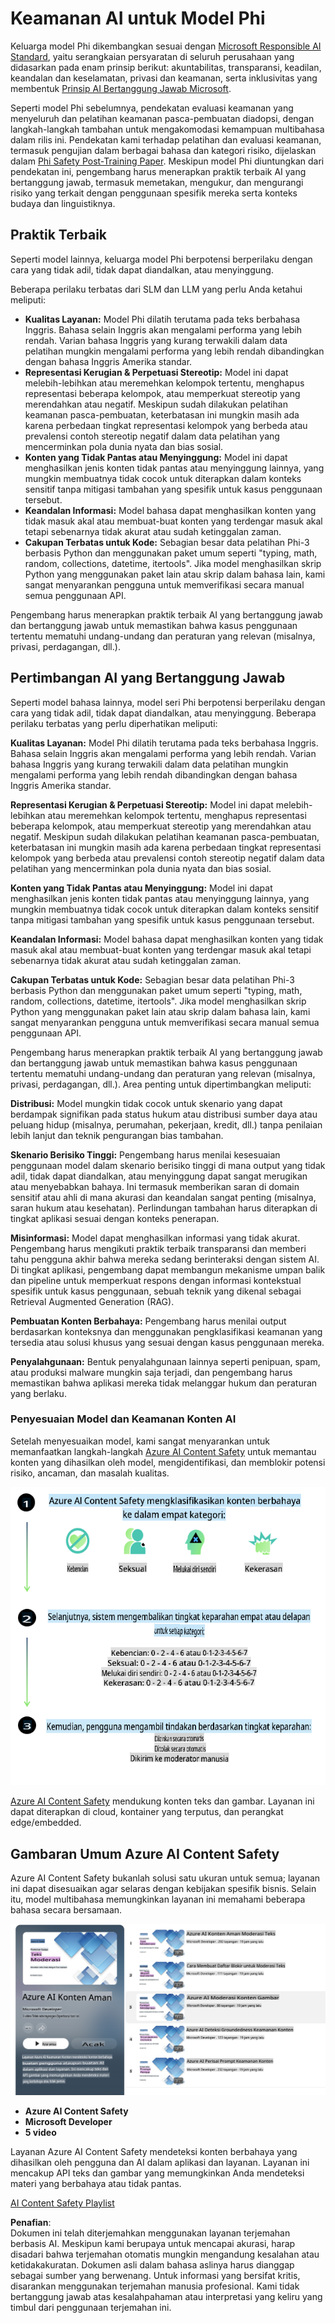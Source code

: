 # Keamanan AI untuk Model Phi

Keluarga model Phi dikembangkan sesuai dengan [Microsoft Responsible AI Standard](https://query.prod.cms.rt.microsoft.com/cms/api/am/binary/RE5cmFl), yaitu serangkaian persyaratan di seluruh perusahaan yang didasarkan pada enam prinsip berikut: akuntabilitas, transparansi, keadilan, keandalan dan keselamatan, privasi dan keamanan, serta inklusivitas yang membentuk [Prinsip AI Bertanggung Jawab Microsoft](https://www.microsoft.com/ai/responsible-ai).

Seperti model Phi sebelumnya, pendekatan evaluasi keamanan yang menyeluruh dan pelatihan keamanan pasca-pembuatan diadopsi, dengan langkah-langkah tambahan untuk mengakomodasi kemampuan multibahasa dalam rilis ini. Pendekatan kami terhadap pelatihan dan evaluasi keamanan, termasuk pengujian dalam berbagai bahasa dan kategori risiko, dijelaskan dalam [Phi Safety Post-Training Paper](https://arxiv.org/abs/2407.13833). Meskipun model Phi diuntungkan dari pendekatan ini, pengembang harus menerapkan praktik terbaik AI yang bertanggung jawab, termasuk memetakan, mengukur, dan mengurangi risiko yang terkait dengan penggunaan spesifik mereka serta konteks budaya dan linguistiknya.

## Praktik Terbaik

Seperti model lainnya, keluarga model Phi berpotensi berperilaku dengan cara yang tidak adil, tidak dapat diandalkan, atau menyinggung.

Beberapa perilaku terbatas dari SLM dan LLM yang perlu Anda ketahui meliputi:

- **Kualitas Layanan:** Model Phi dilatih terutama pada teks berbahasa Inggris. Bahasa selain Inggris akan mengalami performa yang lebih rendah. Varian bahasa Inggris yang kurang terwakili dalam data pelatihan mungkin mengalami performa yang lebih rendah dibandingkan dengan bahasa Inggris Amerika standar.
- **Representasi Kerugian & Perpetuasi Stereotip:** Model ini dapat melebih-lebihkan atau meremehkan kelompok tertentu, menghapus representasi beberapa kelompok, atau memperkuat stereotip yang merendahkan atau negatif. Meskipun sudah dilakukan pelatihan keamanan pasca-pembuatan, keterbatasan ini mungkin masih ada karena perbedaan tingkat representasi kelompok yang berbeda atau prevalensi contoh stereotip negatif dalam data pelatihan yang mencerminkan pola dunia nyata dan bias sosial.
- **Konten yang Tidak Pantas atau Menyinggung:** Model ini dapat menghasilkan jenis konten tidak pantas atau menyinggung lainnya, yang mungkin membuatnya tidak cocok untuk diterapkan dalam konteks sensitif tanpa mitigasi tambahan yang spesifik untuk kasus penggunaan tersebut.
- **Keandalan Informasi:** Model bahasa dapat menghasilkan konten yang tidak masuk akal atau membuat-buat konten yang terdengar masuk akal tetapi sebenarnya tidak akurat atau sudah ketinggalan zaman.
- **Cakupan Terbatas untuk Kode:** Sebagian besar data pelatihan Phi-3 berbasis Python dan menggunakan paket umum seperti "typing, math, random, collections, datetime, itertools". Jika model menghasilkan skrip Python yang menggunakan paket lain atau skrip dalam bahasa lain, kami sangat menyarankan pengguna untuk memverifikasi secara manual semua penggunaan API.

Pengembang harus menerapkan praktik terbaik AI yang bertanggung jawab dan bertanggung jawab untuk memastikan bahwa kasus penggunaan tertentu mematuhi undang-undang dan peraturan yang relevan (misalnya, privasi, perdagangan, dll.).

## Pertimbangan AI yang Bertanggung Jawab

Seperti model bahasa lainnya, model seri Phi berpotensi berperilaku dengan cara yang tidak adil, tidak dapat diandalkan, atau menyinggung. Beberapa perilaku terbatas yang perlu diperhatikan meliputi:

**Kualitas Layanan:** Model Phi dilatih terutama pada teks berbahasa Inggris. Bahasa selain Inggris akan mengalami performa yang lebih rendah. Varian bahasa Inggris yang kurang terwakili dalam data pelatihan mungkin mengalami performa yang lebih rendah dibandingkan dengan bahasa Inggris Amerika standar.

**Representasi Kerugian & Perpetuasi Stereotip:** Model ini dapat melebih-lebihkan atau meremehkan kelompok tertentu, menghapus representasi beberapa kelompok, atau memperkuat stereotip yang merendahkan atau negatif. Meskipun sudah dilakukan pelatihan keamanan pasca-pembuatan, keterbatasan ini mungkin masih ada karena perbedaan tingkat representasi kelompok yang berbeda atau prevalensi contoh stereotip negatif dalam data pelatihan yang mencerminkan pola dunia nyata dan bias sosial.

**Konten yang Tidak Pantas atau Menyinggung:** Model ini dapat menghasilkan jenis konten tidak pantas atau menyinggung lainnya, yang mungkin membuatnya tidak cocok untuk diterapkan dalam konteks sensitif tanpa mitigasi tambahan yang spesifik untuk kasus penggunaan tersebut.

**Keandalan Informasi:** Model bahasa dapat menghasilkan konten yang tidak masuk akal atau membuat-buat konten yang terdengar masuk akal tetapi sebenarnya tidak akurat atau sudah ketinggalan zaman.

**Cakupan Terbatas untuk Kode:** Sebagian besar data pelatihan Phi-3 berbasis Python dan menggunakan paket umum seperti "typing, math, random, collections, datetime, itertools". Jika model menghasilkan skrip Python yang menggunakan paket lain atau skrip dalam bahasa lain, kami sangat menyarankan pengguna untuk memverifikasi secara manual semua penggunaan API.

Pengembang harus menerapkan praktik terbaik AI yang bertanggung jawab dan bertanggung jawab untuk memastikan bahwa kasus penggunaan tertentu mematuhi undang-undang dan peraturan yang relevan (misalnya, privasi, perdagangan, dll.). Area penting untuk dipertimbangkan meliputi:

**Distribusi:** Model mungkin tidak cocok untuk skenario yang dapat berdampak signifikan pada status hukum atau distribusi sumber daya atau peluang hidup (misalnya, perumahan, pekerjaan, kredit, dll.) tanpa penilaian lebih lanjut dan teknik pengurangan bias tambahan.

**Skenario Berisiko Tinggi:** Pengembang harus menilai kesesuaian penggunaan model dalam skenario berisiko tinggi di mana output yang tidak adil, tidak dapat diandalkan, atau menyinggung dapat sangat merugikan atau menyebabkan bahaya. Ini termasuk memberikan saran di domain sensitif atau ahli di mana akurasi dan keandalan sangat penting (misalnya, saran hukum atau kesehatan). Perlindungan tambahan harus diterapkan di tingkat aplikasi sesuai dengan konteks penerapan.

**Misinformasi:** Model dapat menghasilkan informasi yang tidak akurat. Pengembang harus mengikuti praktik terbaik transparansi dan memberi tahu pengguna akhir bahwa mereka sedang berinteraksi dengan sistem AI. Di tingkat aplikasi, pengembang dapat membangun mekanisme umpan balik dan pipeline untuk memperkuat respons dengan informasi kontekstual spesifik untuk kasus penggunaan, sebuah teknik yang dikenal sebagai Retrieval Augmented Generation (RAG).

**Pembuatan Konten Berbahaya:** Pengembang harus menilai output berdasarkan konteksnya dan menggunakan pengklasifikasi keamanan yang tersedia atau solusi khusus yang sesuai dengan kasus penggunaan mereka.

**Penyalahgunaan:** Bentuk penyalahgunaan lainnya seperti penipuan, spam, atau produksi malware mungkin saja terjadi, dan pengembang harus memastikan bahwa aplikasi mereka tidak melanggar hukum dan peraturan yang berlaku.

### Penyesuaian Model dan Keamanan Konten AI

Setelah menyesuaikan model, kami sangat menyarankan untuk memanfaatkan langkah-langkah [Azure AI Content Safety](https://learn.microsoft.com/azure/ai-services/content-safety/overview) untuk memantau konten yang dihasilkan oleh model, mengidentifikasi, dan memblokir potensi risiko, ancaman, dan masalah kualitas.

![Phi3AISafety](../../../../../translated_images/01.phi3aisafety.b950fac78d0cda701abf8181b3cfdabf328f70d0d5c096d5ebf842a2db62615f.id.png)

[Azure AI Content Safety](https://learn.microsoft.com/azure/ai-services/content-safety/overview) mendukung konten teks dan gambar. Layanan ini dapat diterapkan di cloud, kontainer yang terputus, dan perangkat edge/embedded.

## Gambaran Umum Azure AI Content Safety

Azure AI Content Safety bukanlah solusi satu ukuran untuk semua; layanan ini dapat disesuaikan agar selaras dengan kebijakan spesifik bisnis. Selain itu, model multibahasa memungkinkan layanan ini memahami beberapa bahasa secara bersamaan.

![AIContentSafety](../../../../../translated_images/01.AIcontentsafety.da9a83e9538e688418877be04138e05621b0ab1222565ac2761e28677a59fdb4.id.png)

- **Azure AI Content Safety**
- **Microsoft Developer**
- **5 video**

Layanan Azure AI Content Safety mendeteksi konten berbahaya yang dihasilkan oleh pengguna dan AI dalam aplikasi dan layanan. Layanan ini mencakup API teks dan gambar yang memungkinkan Anda mendeteksi materi yang berbahaya atau tidak pantas.

[AI Content Safety Playlist](https://www.youtube.com/playlist?list=PLlrxD0HtieHjaQ9bJjyp1T7FeCbmVcPkQ)

**Penafian**:  
Dokumen ini telah diterjemahkan menggunakan layanan terjemahan berbasis AI. Meskipun kami berupaya untuk mencapai akurasi, harap disadari bahwa terjemahan otomatis mungkin mengandung kesalahan atau ketidakakuratan. Dokumen asli dalam bahasa aslinya harus dianggap sebagai sumber yang berwenang. Untuk informasi yang bersifat kritis, disarankan menggunakan terjemahan manusia profesional. Kami tidak bertanggung jawab atas kesalahpahaman atau interpretasi yang keliru yang timbul dari penggunaan terjemahan ini.